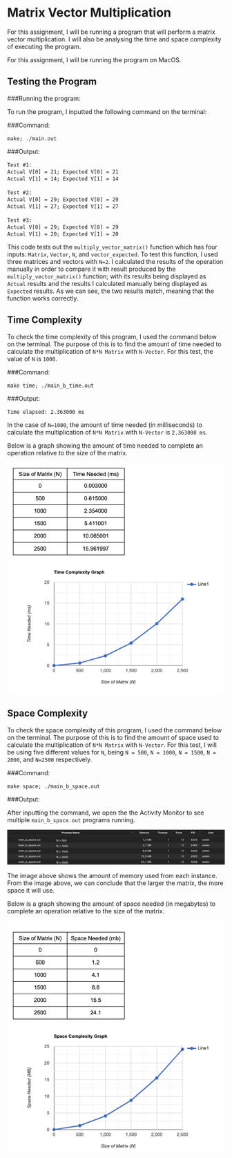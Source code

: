# Matrix Vector Multiplication

For this assignment, I will be running a program that will perform a matrix vector multiplication. I will also be analysing the time and space complexity of executing the program.

For this assignment, I will be running the program on MacOS.
## Testing the Program

###Running the program:

To run the program, I inputted the following command on the terminal:

###Command:
```
make; ./main.out
```

###Output:
```
Test #1:
Actual V[0] = 21; Expected V[0] = 21
Actual V[1] = 14; Expected V[1] = 14

Test #2:
Actual V[0] = 29; Expected V[0] = 29
Actual V[1] = 27; Expected V[1] = 27

Test #3:
Actual V[0] = 29; Expected V[0] = 29
Actual V[1] = 20; Expected V[1] = 20
```
This code tests out the `multiply_vector_matrix()` function which has four inputs: `Matrix`, `Vector`, `N`, and `vector_expected`. To test this function, I used three matrices and vectors with `N=2`. I calculated the results of the operation manually in order to compare it with result produced by the `multiply_vector_matrix()` function; with its results being displayed as `Actual` results and the results I calculated manually being displayed as `Expected` results. As we can see, the two results match, meaning that the function works correctly.

## Time Complexity

To check the time complexity of this program, I used the command below on the terminal. The purpose of this is to find the amount of time needed to calculate the multiplication of `N*N Matrix` with `N-Vector`. For this test, the value of `N` is `1000`.

###Command:
```
make time; ./main_b_time.out
```

###Output: 

```
Time elapsed: 2.363000 ms
```

In the case of `N=1000`, the amount of time needed (in milliseconds) to calculate the multiplication of `N*N Matrix` with `N-Vector` is `2.363000 ms`.

Below is a graph showing the amount of time needed to complete an operation relative to the size of the matrix.

![Time_Complexity_Graph](images/TimeCompGraph.png)

## Space Complexity

To check the space complexity of this program, I used the command below on the terminal. The purpose of this is to find the amount of space used to calculate the multiplication of `N*N Matrix` with `N-Vector`. For this test, I will be using five different values for `N`, being `N = 500`, `N = 1000`, `N = 1500`, `N = 2000`, and `N=2500` respectively.

###Command:
```
make space; ./main_b_space.out
```

###Output:

After inputting the command, we open the the Activity Monitor to see multiple `main_b_space.out` programs running. 

![Space_Complexity](images/ActivityMonitor.png)

The image above shows the amount of memory used from each instance. From the image above, we can conclude that the larger the matrix, the more space it will use.

Below is a graph showing the amount of space needed (in megabytes) to complete an operation relative to the size of the matrix.

![Space_Complexity_Graph](images/SpaceCompGraph.png)
